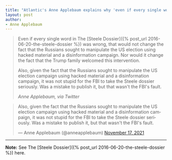 ```yaml
---
title: "Atlantic's Anne Applebaum explains why 'even if every single word in the Steele dossier was wrong,' the FBI and media were right to treat it as legit"
layout: post
author:
- Anne Applebaum
---
```


> Even if every single word in The [Steele Dossier]({% post_url 2016-06-20-the-steele-dossier %}) was wrong, that would not change the fact that the Russians sought to manipulate the US election using hacked material and a disinformation campaign. Nor would it change the fact that the Trump family welcomed this intervention.
>
> Also, given the fact that the Russians sought to manipulate the US election campaign using hacked material and a disinformation campaign, it was not stupid for the FBI to take the Steele dossier seriously. Was a mistake to publish it, but that wasn't the FBI's fault.
>
> <cite>Anne Applebaum, via Twitter</cite>

<blockquote class="twitter-tweet"><p lang="en" dir="ltr">Also, given the fact that the Russians sought to manipulate the US election campaign using hacked material and a disinformation campaign, it was not stupid for the FBI to take the Steele dossier seriously. Was a mistake to publish it, but that wasn't the FBI's fault.</p>&mdash; Anne Applebaum (@anneapplebaum) <a href="https://twitter.com/anneapplebaum/status/1460951783359102984?ref_src=twsrc%5Etfw">November 17, 2021</a></blockquote> <script async src="https://platform.twitter.com/widgets.js" charset="utf-8"></script>

---

**Note:** See The [Steele Dossier]({% post_url 2016-06-20-the-steele-dossier %}) here.
